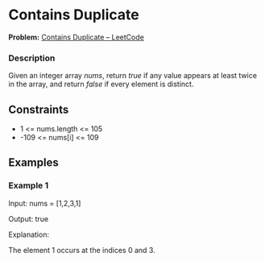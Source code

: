 
# Contains Duplicate

**Problem:** [Contains Duplicate – LeetCode](https://leetcode.com/problems/contains-duplicate/)

### Description

Given an integer array *nums*, return *true* if any value appears at least twice in the array, and return *false* if every element is distinct.

## Constraints

- 1 <= nums.length <= 105
- -109 <= nums[i] <= 109

## Examples

### Example 1
Input: nums = [1,2,3,1]

Output: true

Explanation:

The element 1 occurs at the indices 0 and 3.
